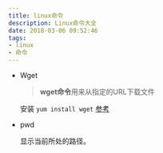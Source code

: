 ```yaml
---
title: linux命令
description: Linux命令大全
date: 2018-03-06 09:52:46
tags:
- linux
- 命令
---
```


* Wget

  > **wget命令**用来从指定的URL下载文件

  安装 `yum install wget` [参考](http://man.linuxde.net/wget)

* pwd

  显示当前所处的路径。